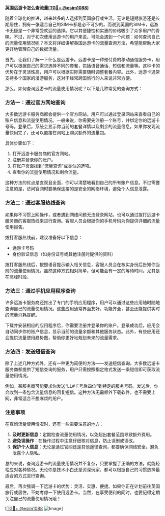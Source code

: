 **英国远游卡怎么查流量[[TG💪+ @esim1088](https://t.me/s/esim1088)]**

随着全球化的推进，越来越多的人选择到英国旅行或生活。无论是短期旅游还是长期居住，拥有一张适合自己的SIM卡都是必不可少的。而说到英国的SIM卡，远游卡无疑是一个非常受欢迎的选择。它以其便捷性和实惠的价格吸引了众多用户的青睐。不过，对于初次使用远游卡的用户来说，可能会遇到一个问题：如何查询自己的流量使用情况呢？本文将详细讲解英国远游卡的流量查询方法，希望能帮助大家更好地管理自己的数据流量。

首先，让我们了解一下什么是远游卡。远游卡是一种预付费的移动通信服务卡，用户可以根据自己的需求选择不同的套餐，包括语音通话、短信和流量等。这种卡的优势在于灵活性高，用户可以根据实际需要随时调整套餐内容。此外，远游卡通常支持多个国家的漫游服务，这对于经常跨国旅行的人来说非常方便。

那么，如何查询远游卡的流量使用情况呢？以下是几种常见的查询方式：

### 方法一：通过官方网站查询

大多数远游卡服务商都会提供一个官方网站，用户可以通过登录网站来查看自己的账户信息和流量使用情况。一般来说，你需要先注册一个账号，并绑定你的远游卡号码。登录后，系统会显示你当前的套餐详情以及剩余的流量信息。如果你发现流量快用完了，还可以直接在网站上购买额外的流量包。

具体步骤如下：
1. 打开远游卡服务商的官方网站。
2. 注册并登录你的账户。
3. 在账户页面找到“流量查询”或类似的选项。
4. 查看你的流量使用情况和剩余流量。

这种方法的优点是直观且全面，你可以清楚地看到自己的所有账户信息。不过需要注意的是，访问官网时要确保连接的是安全的网络环境，避免个人信息泄露。

### 方法二：通过客服热线查询

如果你不习惯上网操作，或者遇到网络问题无法登录网站，也可以通过拨打远游卡服务商的客服热线来进行查询。客服人员会根据你的手机号码为你提供详细的流量使用报告。

拨打客服热线前，建议准备好以下信息：
- 远游卡号码
- 身份验证信息（如身份证号或其他注册时提供的资料）

拨打客服热线后，按照语音提示输入相关信息，客服人员会在核实身份后告知你当前的流量使用情况。虽然这种方式相对简单，但可能会有一定的等待时间，尤其是在高峰时段。

### 方法三：通过手机应用程序查询

许多远游卡服务商还推出了专门的手机应用程序，用户可以通过这些应用随时随地查询自己的流量使用情况。这些应用通常界面友好，功能齐全，甚至还能提供实时的流量消耗提醒。

下载并安装相应的应用程序后，你需要注册并登录你的账户。登录成功后，应用会自动同步你的账户信息，显示当前的流量余额和其他服务状态。此外，有些应用还会提供流量使用趋势图，帮助你更好地规划未来的流量需求。

### 方法四：发送短信查询

除了上述几种方式外，还有一种更为简便的方法——发送短信查询。大多数远游卡服务商都提供了短信查询的服务，用户只需按照指定格式发送一条短信即可获取流量使用情况。

例如，某服务商可能要求你发送“LL#卡号后四位”到特定的服务号码。发送后，你会收到一条包含流量信息的回复短信。这种方法无需额外下载软件，也不需要上网，非常适合不想麻烦的用户。

### 注意事项

在查询流量使用情况时，还有一些需要注意的地方：
1. **及时更新信息**：定期检查流量使用情况，以免超出套餐范围导致额外费用。
2. **避免误操作**：在操作过程中注意仔细核对信息，防止误删或误改。
3. **保护个人信息**：无论是通过官网还是其他途径查询，都要确保网络安全，避免泄露个人隐私。

总的来说，查询远游卡的流量使用情况并不复杂，只要掌握了正确的方法，就能轻松应对各种情况。无论你是技术小白还是资深玩家，都可以根据自己的习惯选择最适合的方式进行查询。

最后，再次强调一下远游卡的优势：灵活、实惠、便捷。如果你正在计划前往英国旅行或居住，不妨考虑一下使用远游卡。当然，在享受便利的同时，也要记得定期关注自己的流量使用情况哦！

[[TG💪+ @esim1088](https://t.me/s/esim1088) ![Image](https://i.postimg.cc/4NQfJmqS/Snipaste-2025-05-13-00-14-12.png)]